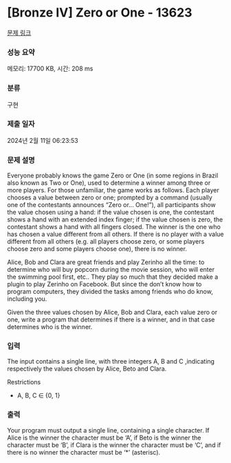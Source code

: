 # [Bronze IV] Zero or One - 13623 

[문제 링크](https://www.acmicpc.net/problem/13623) 

### 성능 요약

메모리: 17700 KB, 시간: 208 ms

### 분류

구현

### 제출 일자

2024년 2월 11일 06:23:53

### 문제 설명

<p>Everyone probably knows the game Zero or One (in some regions in Brazil also known as Two or One), used to determine a winner among three or more players. For those unfamiliar, the game works as follows. Each player chooses a value between zero or one; prompted by a command (usually one of the contestants announces “Zero or... One!”), all participants show the value chosen using a hand: if the value chosen is one, the contestant shows a hand with an extended index finger; if the value chosen is zero, the contestant shows a hand with all fingers closed. The winner is the one who has chosen a value different from all others. If there is no player with a value different from all others (e.g. all players choose zero, or some players choose zero and some players choose one), there is no winner.</p>

<p>Alice, Bob and Clara are great friends and play Zerinho all the time: to determine who will buy popcorn during the movie session, who will enter the swimming pool first, etc.. They play so much that they decided make a plugin to play Zerinho on Facebook. But since the don’t know how to program computers, they divided the tasks among friends who do know, including you.</p>

<p>Given the three values chosen by Alice, Bob and Clara, each value zero or one, write a program that determines if there is a winner, and in that case determines who is the winner.</p>

### 입력 

 <p>The input contains a single line, with three integers A, B and C ,indicating respectively the values chosen by Alice, Beto and Clara.</p>

<p>Restrictions</p>

<ul>
	<li>A, B, C ∈ {0, 1}</li>
</ul>

### 출력 

 <p>Your program must output a single line, containing a single character. If Alice is the winner the character must be ‘A’, if Beto is the winner the character must be ‘B’, if Clara is the winner the character must be ‘C’, and if there is no winner the character must be ‘*’ (asterisc).</p>

